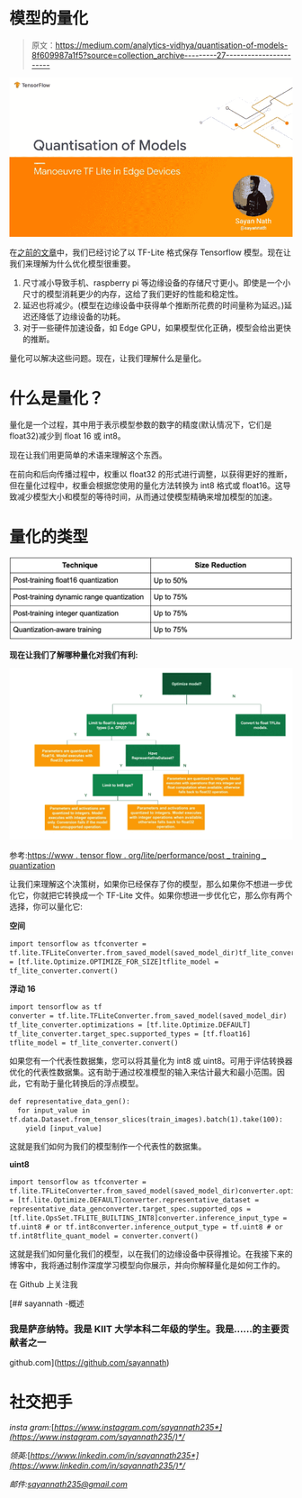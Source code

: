 # 模型的量化

> 原文：<https://medium.com/analytics-vidhya/quantisation-of-models-8f609987a1f5?source=collection_archive---------27----------------------->

![](img/34e24fd1e48aa153eda37914dbbae799.png)

在[之前的文章](/analytics-vidhya/introduction-to-tf-lite-3a02d753939)中，我们已经讨论了以 TF-Lite 格式保存 Tensorflow 模型。现在让我们来理解为什么优化模型很重要。

1.  尺寸减小导致手机、raspberry pi 等边缘设备的存储尺寸更小。即使是一个小尺寸的模型消耗更少的内存，这给了我们更好的性能和稳定性。
2.  延迟也将减少。(模型在边缘设备中获得单个推断所花费的时间量称为延迟。)延迟还降低了边缘设备的功耗。
3.  对于一些硬件加速设备，如 Edge GPU，如果模型优化正确，模型会给出更快的推断。

量化可以解决这些问题。现在，让我们理解什么是量化。

# **什么是量化？**

量化是一个过程，其中用于表示模型参数的数字的精度(默认情况下，它们是 float32)减少到 float 16 或 int8。

现在让我们用更简单的术语来理解这个东西。

在前向和后向传播过程中，权重以 float32 的形式进行调整，以获得更好的推断，但在量化过程中，权重会根据您使用的量化方法转换为 int8 格式或 float16。这导致减少模型大小和模型的等待时间，从而通过使模型精确来增加模型的加速。

# 量化的类型

![](img/d01b8e025e9366620c7c33786e251280.png)

**现在让我们了解哪种量化对我们有利:**

![](img/8c7a622fe5e79d8b94f94fcc316a6d09.png)

参考:[https://www . tensor flow . org/lite/performance/post _ training _ quantization](https://www.tensorflow.org/lite/performance/post_training_quantization)

让我们来理解这个决策树，如果你已经保存了你的模型，那么如果你不想进一步优化它，你就把它转换成一个 TF-Lite 文件。如果你想进一步优化它，那么你有两个选择，你可以量化它:

**空间**

```
import tensorflow as tfconverter = tf.lite.TFLiteConverter.from_saved_model(saved_model_dir)tf_lite_converter.optimizations = [tf.lite.Optimize.OPTIMIZE_FOR_SIZE]tflite_model = tf_lite_converter.convert()
```

**浮动 16**

```
import tensorflow as tf
converter = tf.lite.TFLiteConverter.from_saved_model(saved_model_dir)
tf_lite_converter.optimizations = [tf.lite.Optimize.DEFAULT]
tf_lite_converter.target_spec.supported_types = [tf.float16]
tflite_model = tf_lite_converter.convert()
```

如果您有一个代表性数据集，您可以将其量化为 int8 或 uint8。可用于评估转换器优化的代表性数据集。这有助于通过校准模型的输入来估计最大和最小范围。因此，它有助于量化转换后的浮点模型。

```
def representative_data_gen():
  for input_value in tf.data.Dataset.from_tensor_slices(train_images).batch(1).take(100):
    yield [input_value]
```

这就是我们如何为我们的模型制作一个代表性的数据集。

**uint8**

```
import tensorflow as tfconverter = tf.lite.TFLiteConverter.from_saved_model(saved_model_dir)converter.optimizations = [tf.lite.Optimize.DEFAULT]converter.representative_dataset = representative_data_genconverter.target_spec.supported_ops = [tf.lite.OpsSet.TFLITE_BUILTINS_INT8]converter.inference_input_type = tf.uint8 # or tf.int8converter.inference_output_type = tf.uint8 # or tf.int8tflite_quant_model = converter.convert()
```

这就是我们如何量化我们的模型，以在我们的边缘设备中获得推论。在我接下来的博客中，我将通过制作深度学习模型向你展示，并向你解释量化是如何工作的。

在 Github 上关注我

[](https://github.com/sayannath) [## sayannath -概述

### 我是萨彦纳特。我是 KIIT 大学本科二年级的学生。我是……的主要贡献者之一

github.com](https://github.com/sayannath) 

# 社交把手

*insta gram:*[*https://www.instagram.com/sayannath235*](https://www.instagram.com/sayannath235/)*/*

*领英:*[*https://www.linkedin.com/in/sayannath235*](https://www.linkedin.com/in/sayannath235/)*/*

*邮件:sayannath235@gmail.com*
